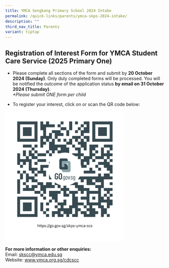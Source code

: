 ```yaml
---
title: YMCA Sengkang Primary School 2024 Intake
permalink: /quick-links/parents/ymca-skps-2024-intake/
description: ""
third_nav_title: Parents
variant: tiptap
---
```

<h2><strong>Registration of Interest Form for YMCA Student Care Service (2025 Primary One)</strong></h2>
<ul data-tight="true" class="tight">
<li>
<p>Please complete all sections of the form and submit by <strong>20 October 2024 (Sunday)</strong>.
Only duly completed forms will be processed. You will be notified the outcome
of the application status <strong>by email on 31 October 2024 (Thursday)</strong>.
<br><em>*Please submit ONE form per child</em>
</p>
</li>
<li>
<p>To register your interest, click on or scan the QR code below:</p>
</li>
</ul><a class="isomer-image-wrapper" href="https://go.gov.sg/skps-ymca-scs"><img style="width: 75%;" height="auto" width="100%" alt="Click here or scan QR code" src="/images/https___go_gov_sg_skps_ymca_scs.png"></a>
<p><strong>For more information or other enquiries:</strong>
<br>Email: <a href="mailto:skscc@ymca.edu.sg" rel="noopener noreferrer nofollow" target="_blank">skscc@ymca.edu.sg</a> 
<br>Website: <a href="https://www.ymca.org.sg/cdcscc" rel="noopener noreferrer nofollow" target="_blank">www.ymca.org.sg/cdcscc</a>
</p>